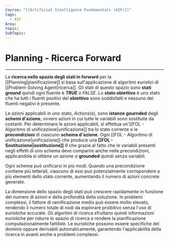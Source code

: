 ```yaml
---
Course: "[[Artificial Intelligence Fundamentals (AIF)]]"
tags:
  - AIF
Area: 
topic: 
SubTopic: 
---
```


# Planning - Ricerca Forward
---
La **ricerca nello spazio degli stati in forward** per la [[Planning|pianificazione]] si basa sull'applicazione di algoritmi euristici di [[Problem-Solving Agent|ricerca]]. Gli stati di questo spazio sono **stati ground** quindi ogni fluente è **$TRUE$** o $FALSE$. Lo **stato obiettivo** è uno stato che ha tutti i fluenti positivi del **obiettivo** sono soddisfatti e nessuno dei fluenti negativi è presente.  

Le azioni applicabili in uno stato, $Actions(s)$, sono **istanze gournded** degli **schemi d'azione**, ovvero azioni in cui tutte le variabili sono sostituite da costanti. 
Per determinare le azioni applicabili, si effettua un'[[FOL - Algoritmo di unificazione|unificazione]] tra lo stato corrente e le **precondizioni** di ciascuno **schema d'azione**. 
Ogni [[FOL - Algoritmo di unificazione|unificazione]] che produce una **[[FOL - Sostituzione|sostituzione]]** $\theta$ che grazie al fatto che le variabili presenti negli effetti di uno schema deve comparire anche nelle precondizioni, applicandola si ottiene un azione $\alpha$ **grounded** quindi senza variabili.  

Ogni schema può unificarsi in più modi. Quando una precondizione contiene più letterali, ciascuno di essi può potenzialmente corrispondere a più elementi dello stato corrente, aumentando il numero di azioni concrete generate.  

La dimensione dello spazio degli stati può crescere rapidamente in funzione del numero di azioni e della profondità della soluzione. In problemi complessi, il fattore di ramificazione medio può essere molto elevato, rendendo il numero totale di nodi da esplorare proibitivo senza l'uso di euristiche accurate. Gli algoritmi di ricerca sfruttano quindi informazioni euristiche per ridurre lo spazio di ricerca e rendere la pianificazione computazionalmente fattibile. Le euristiche possono essere specifiche del dominio oppure derivabili automaticamente, garantendo l'applicabilità della ricerca in avanti anche a problemi complessi.
